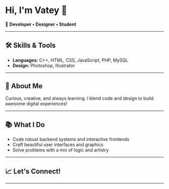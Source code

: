 # Hi, I'm Vatey 👋

🌟 **Developer • Designer • Student**

---

## 🛠️ Skills & Tools

- **Languages:** C++, HTML, CSS, JavaScript, PHP, MySQL
- **Design:** Photoshop, Illustrator

---

## 🚀 About Me

Curious, creative, and always learning. I blend code and design to build awesome digital experiences!

---

## 📚 What I Do

- Code robust backend systems and interactive frontends
- Craft beautiful user interfaces and graphics
- Solve problems with a mix of logic and artistry

---

## 📈 Let's Connect!

<!-- [Facebook](https://www.facebook.com/sophea.vatey.720626) -->

---

